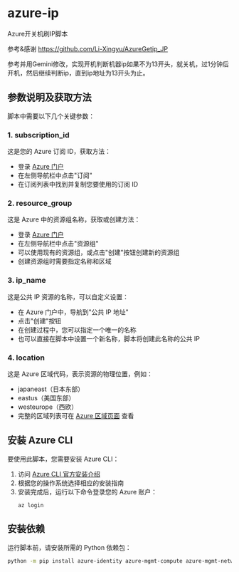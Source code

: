 # azure-ip
Azure开关机刷IP脚本


参考&感谢 https://github.com/Li-Xingyu/AzureGetip_JP

参考并用Gemini修改，实现开机判断机器ip如果不为13开头，就关机，过1分钟后开机，然后继续判断ip，直到ip地址为13开头为止。


## 参数说明及获取方法

脚本中需要以下几个关键参数：
### 1. subscription_id

这是您的 Azure 订阅 ID，获取方法：
- 登录 [Azure 门户](https://portal.azure.com/)
- 在左侧导航栏中点击"订阅"
- 在订阅列表中找到并复制您要使用的订阅 ID

### 2. resource_group

这是 Azure 中的资源组名称，获取或创建方法：
- 登录 [Azure 门户](https://portal.azure.com/)
- 在左侧导航栏中点击"资源组"
- 可以使用现有的资源组，或点击"创建"按钮创建新的资源组
- 创建资源组时需要指定名称和区域

### 3. ip_name

这是公共 IP 资源的名称，可以自定义设置：
- 在 Azure 门户中，导航到"公共 IP 地址"
- 点击"创建"按钮
- 在创建过程中，您可以指定一个唯一的名称
- 也可以直接在脚本中设置一个新名称，脚本将创建此名称的公共 IP

### 4. location

这是 Azure 区域代码，表示资源的物理位置，例如：
- japaneast（日本东部）
- eastus（美国东部）
- westeurope（西欧）
- 完整的区域列表可在 [Azure 区域页面](https://azure.microsoft.com/zh-cn/explore/global-infrastructure/geographies/) 查看

## 安装 Azure CLI

要使用此脚本，您需要安装 Azure CLI：

1. 访问 [Azure CLI 官方安装介绍](https://docs.microsoft.com/zh-cn/cli/azure/install-azure-cli)
2. 根据您的操作系统选择相应的安装指南
3. 安装完成后，运行以下命令登录您的 Azure 账户：
   ```
   az login
   ```

## 安装依赖

运行脚本前，请安装所需的 Python 依赖包：
```bash
python -m pip install azure-identity azure-mgmt-compute azure-mgmt-network
```
